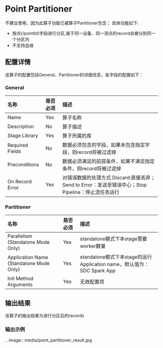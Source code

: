 # Point Partitioner

 不建议使用，因为此算子功能已被算子Partitioner包含；
具体功能如下:
- 按点(/pointId)字段进行分区;属于同一设备、同一测点的record会被分到同一个分区内
- 不支持血缘

## 配置详情

该算子的配置包括General、Partitioner的详细信息，各字段的配置如下：

### General

| 名称            | 是否必须 | 描述                                                                                                 |
|:----------------|:---------|:-----------------------------------------------------------------------------------------------------|
| Name            | Yes      | 算子名称                                                                                             |
| Description     | No       | 算子描述                                                                                             |
| Stage Library   | Yes      | 算子所属的库                                                                                         |
| Required Fields | No       | 数据必须包含的字段，如果未包含指定字段，则record将被过滤掉                                           |
| Preconditions   | No       | 数据必须满足的前提条件，如果不满足指定条件，则record将被过滤掉                                       |
| On Record Error | Yes      | 对错误数据的处理方式  Discard:直接丢弃；Send to Error：发送至错误中心；Stop Pipeline：停止流任务运行 |

### Partitioner

| 名称                                    | 是否必须 | 描述                                                                   |
|:----------------------------------------|:---------|:-----------------------------------------------------------------------|
| Parallelism (Standalone Mode Only)      | Yes      | standalone模式下本stage需要worker数量                                  |
| Application Name (Standalone Mode Only) | Yes      | standalone模式下本stage的运行Application name，默认值为：SDC Spark App |
| Init Method Arguments                   | Yes      | 无效配置项                                                             |


## 输出结果

该算子的输出结果为进行分区后的records


### 输出示例

.. image:: media/point_partitioner_result.jpg

<!--end-->
